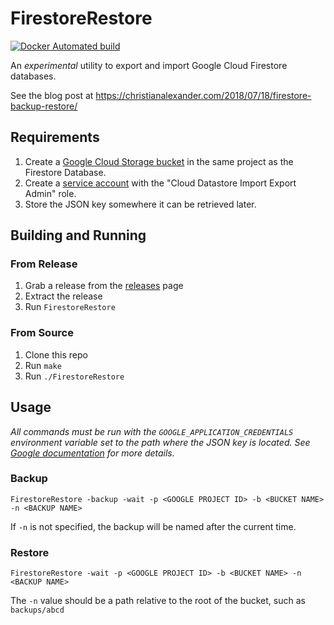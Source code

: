 # FirestoreRestore

[![Docker Automated build](https://img.shields.io/docker/automated/christianalexander/firestorerestore.svg?style=popout-square)](https://hub.docker.com/r/christianalexander/firestorerestore/)

An _experimental_ utility to export and import Google Cloud Firestore databases.

See the blog post at https://christianalexander.com/2018/07/18/firestore-backup-restore/

## Requirements

1. Create a [Google Cloud Storage bucket](https://console.cloud.google.com/storage/) in the same project as the Firestore Database.
2. Create a [service account](https://console.cloud.google.com/iam-admin/serviceaccounts/project) with the "Cloud Datastore Import Export Admin" role.
3. Store the JSON key somewhere it can be retrieved later.

## Building and Running

### From Release
1. Grab a release from the [releases](https://github.com/ChristianAlexander/FirestoreRestore/releases) page
2. Extract the release
3. Run `FirestoreRestore`

### From Source
1. Clone this repo
2. Run `make`
3. Run `./FirestoreRestore`

## Usage

*All commands must be run with the `GOOGLE_APPLICATION_CREDENTIALS` environment variable set to the path where the JSON key is located. See [Google documentation](https://cloud.google.com/docs/authentication/production/#setting_the_environment_variable) for more details.*

### Backup

`FirestoreRestore -backup -wait -p <GOOGLE PROJECT ID> -b <BUCKET NAME> -n <BACKUP NAME>`

If `-n` is not specified, the backup will be named after the current time.

### Restore

`FirestoreRestore -wait -p <GOOGLE PROJECT ID> -b <BUCKET NAME> -n <BACKUP NAME>`

The `-n` value should be a path relative to the root of the bucket, such as `backups/abcd`
